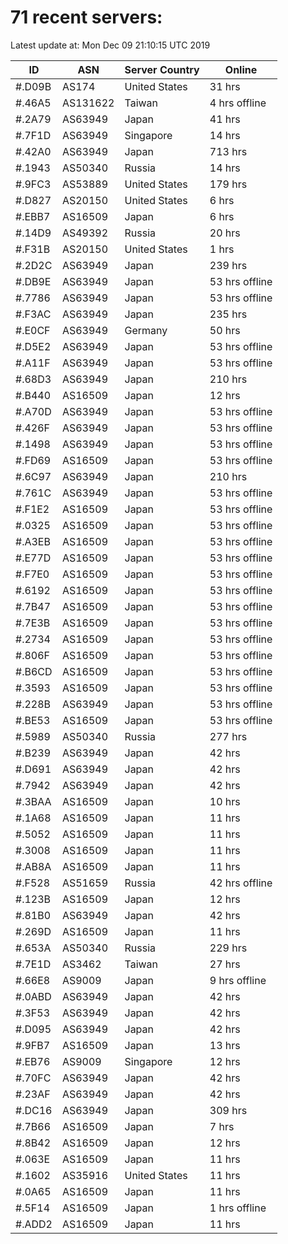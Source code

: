 # 71 recent servers:

Latest update at: Mon Dec 09 21:10:15 UTC 2019

| ID | ASN | Server Country | Online |
| -- | --- | -------------- | ------ |
| #.D09B | AS174 | United States | 31 hrs |
| #.46A5 | AS131622 | Taiwan | 4 hrs offline |
| #.2A79 | AS63949 | Japan | 41 hrs |
| #.7F1D | AS63949 | Singapore | 14 hrs |
| #.42A0 | AS63949 | Japan | 713 hrs |
| #.1943 | AS50340 | Russia | 14 hrs |
| #.9FC3 | AS53889 | United States | 179 hrs |
| #.D827 | AS20150 | United States | 6 hrs |
| #.EBB7 | AS16509 | Japan | 6 hrs |
| #.14D9 | AS49392 | Russia | 20 hrs |
| #.F31B | AS20150 | United States | 1 hrs |
| #.2D2C | AS63949 | Japan | 239 hrs |
| #.DB9E | AS63949 | Japan | 53 hrs offline |
| #.7786 | AS63949 | Japan | 53 hrs offline |
| #.F3AC | AS63949 | Japan | 235 hrs |
| #.E0CF | AS63949 | Germany | 50 hrs |
| #.D5E2 | AS63949 | Japan | 53 hrs offline |
| #.A11F | AS63949 | Japan | 53 hrs offline |
| #.68D3 | AS63949 | Japan | 210 hrs |
| #.B440 | AS16509 | Japan | 12 hrs |
| #.A70D | AS63949 | Japan | 53 hrs offline |
| #.426F | AS63949 | Japan | 53 hrs offline |
| #.1498 | AS63949 | Japan | 53 hrs offline |
| #.FD69 | AS16509 | Japan | 53 hrs offline |
| #.6C97 | AS63949 | Japan | 210 hrs |
| #.761C | AS63949 | Japan | 53 hrs offline |
| #.F1E2 | AS16509 | Japan | 53 hrs offline |
| #.0325 | AS16509 | Japan | 53 hrs offline |
| #.A3EB | AS16509 | Japan | 53 hrs offline |
| #.E77D | AS16509 | Japan | 53 hrs offline |
| #.F7E0 | AS16509 | Japan | 53 hrs offline |
| #.6192 | AS16509 | Japan | 53 hrs offline |
| #.7B47 | AS16509 | Japan | 53 hrs offline |
| #.7E3B | AS16509 | Japan | 53 hrs offline |
| #.2734 | AS16509 | Japan | 53 hrs offline |
| #.806F | AS16509 | Japan | 53 hrs offline |
| #.B6CD | AS16509 | Japan | 53 hrs offline |
| #.3593 | AS16509 | Japan | 53 hrs offline |
| #.228B | AS63949 | Japan | 53 hrs offline |
| #.BE53 | AS16509 | Japan | 53 hrs offline |
| #.5989 | AS50340 | Russia | 277 hrs |
| #.B239 | AS63949 | Japan | 42 hrs |
| #.D691 | AS63949 | Japan | 42 hrs |
| #.7942 | AS63949 | Japan | 42 hrs |
| #.3BAA | AS16509 | Japan | 10 hrs |
| #.1A68 | AS16509 | Japan | 11 hrs |
| #.5052 | AS16509 | Japan | 11 hrs |
| #.3008 | AS16509 | Japan | 11 hrs |
| #.AB8A | AS16509 | Japan | 11 hrs |
| #.F528 | AS51659 | Russia | 42 hrs offline |
| #.123B | AS16509 | Japan | 12 hrs |
| #.81B0 | AS63949 | Japan | 42 hrs |
| #.269D | AS16509 | Japan | 11 hrs |
| #.653A | AS50340 | Russia | 229 hrs |
| #.7E1D | AS3462 | Taiwan | 27 hrs |
| #.66E8 | AS9009 | Japan | 9 hrs offline |
| #.0ABD | AS63949 | Japan | 42 hrs |
| #.3F53 | AS63949 | Japan | 42 hrs |
| #.D095 | AS63949 | Japan | 42 hrs |
| #.9FB7 | AS16509 | Japan | 13 hrs |
| #.EB76 | AS9009 | Singapore | 12 hrs |
| #.70FC | AS63949 | Japan | 42 hrs |
| #.23AF | AS63949 | Japan | 42 hrs |
| #.DC16 | AS63949 | Japan | 309 hrs |
| #.7B66 | AS16509 | Japan | 7 hrs |
| #.8B42 | AS16509 | Japan | 12 hrs |
| #.063E | AS16509 | Japan | 11 hrs |
| #.1602 | AS35916 | United States | 11 hrs |
| #.0A65 | AS16509 | Japan | 11 hrs |
| #.5F14 | AS16509 | Japan | 1 hrs offline |
| #.ADD2 | AS16509 | Japan | 11 hrs |

